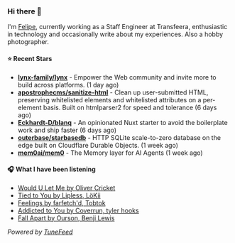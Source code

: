 ### Hi there 👋

I'm [Felipe](https://felipevm.com), currently working as a Staff Engineer at Transfeera, enthusiastic in technology and occasionally write about my experiences. Also a hobby photographer.

#### ⭐ Recent Stars
- **[lynx-family/lynx](https://github.com/lynx-family/lynx)** - Empower the Web community and invite more to build across platforms. (1 day ago)
- **[apostrophecms/sanitize-html](https://github.com/apostrophecms/sanitize-html)** - Clean up user-submitted HTML, preserving whitelisted elements and whitelisted attributes on a per-element basis. Built on htmlparser2 for speed and tolerance (6 days ago)
- **[Eckhardt-D/blanq](https://github.com/Eckhardt-D/blanq)** - An opinionated Nuxt starter to avoid the boilerplate work and ship faster (6 days ago)
- **[outerbase/starbasedb](https://github.com/outerbase/starbasedb)** - HTTP SQLite scale-to-zero database on the edge built on Cloudflare Durable Objects. (1 week ago)
- **[mem0ai/mem0](https://github.com/mem0ai/mem0)** - The Memory layer for AI Agents (1 week ago)

#### 🎧 What I have been listening
- [Would U Let Me by Oliver Cricket](https://open.spotify.com/track/37qIRuKZvSQTYqMAJoXFmm)
- [Tied to You by Lipless, LöKii](https://open.spotify.com/track/3dAUan6b8qL94v2TEbKo9S)
- [Feelings by farfetch&#39;d, Tobtok](https://open.spotify.com/track/1ZSuGfwnaWCLfIIVS5Qxp7)
- [Addicted to You by Coverrun, tyler hooks](https://open.spotify.com/track/6ymC8lSSuAn6nMtKAXtnQn)
- [Fall Apart by Ourson, Benji Lewis](https://open.spotify.com/track/1A0yCVsRU1fqI2azbaoGSV)

_Powered by [TuneFeed](https://tunefeed.app?ref=github.com)_
